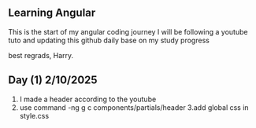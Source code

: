 ## Learning Angular
This is the start of my angular coding journey 
I will be following a youtube tuto and updating this github daily base on my study progress

best regrads, 
Harry.

## Day (1) 2/10/2025 

1. I made a header according to the youtube
2. use command -ng g c components/partials/header
3.add global css in style.css